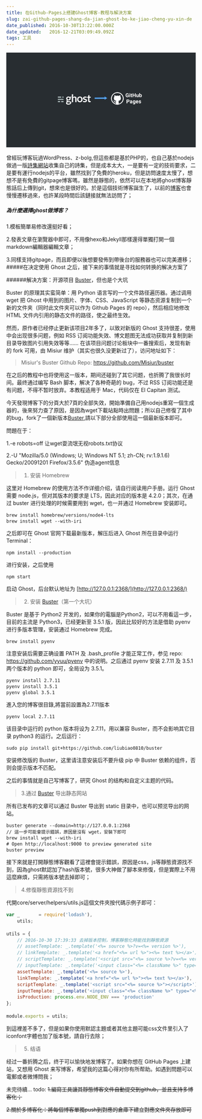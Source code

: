 ```yaml
---
title: 在Github-Pages上搭建Ghost博客-教程与解決方案
slug: zai-github-pages-shang-da-jian-ghost-bo-ke-jiao-cheng-yu-xin-de
date_published: 2016-10-30T13:22:00.000Z
date_updated:   2016-12-21T03:09:49.092Z
tags: 工具
---
```


![一张图片](/content/images/2016/10/ghost_cover_s.jpg)
   
   曾經玩博客玩過WordPress、z-bolg,但這些都是基於PHP的，也自己基於nodejs做過一版[詩集網站](http://www.huar.love)收集自己的詩集，但是成本太大，一是要有一定的技術要求，二是要有運行nodejs的平台，雖然找到了免費的heroku，但是訪問速度太慢了，想想不是有免費的gitpage博客嗎，雖然是靜態的，依然可以在本地將ghost博客靜態話后上傳到git，想來也是很好的。於是這個技術博客誕生了，以前的[博客](http://fex.onlove.cc)也會慢慢遷移過來，也許某段時間后該鏈接就無法訪問了；

##### 為什麼選擇ghost做博客？


  1.模板簡單易修改還挺好看；

  2.發表文章在瀏覽器中即可，不用像hexo和Jekyll那樣還得單獨打開一個markdown編輯器編輯文章；

  3.同樣支持gitpage，而且即便以後想要發佈到帶後台的服務器也可以完美遷移；
#####在决定使用 Ghost 之后，接下来的事情就是寻找如何转换的解决方案了


######解决方案：开源项目 [Buster](https://github.com/axitkhurana/buster)，但也是个大坑

Buster 的原理其实蛮简单：用 Python 语言写的一个文件路径遍历器。通过调用 wget 把 Ghost 中用到的图片、字体、CSS、JavaScript 等静态资源复制到一个新的文件夹（同时此文件夹可以作为 Github Pages 的 repo），然后相应地修改 HTML 文件内引用的静态文件的路径，使之最终生效。

然而，原作者已经停止更新该项目2年多了，以致对新版的 Ghost 支持很差，使用中会出现很多问题，例如 RSS 订阅功能失效、博文题图无法成功获取并复制到新目录导致图片引用失效等等…… 在该项目问题讨论板块中一番搜索后，发现有新的 fork 可用，由 Misiur 维护（其实也很久没更新过了），访问地址如下：

>Misiur's Buster Github Repo: https://github.com/Misiur/buster

在之后的教程中也将使用这一版本，期间还碰到了其它问题，也折腾了我很长时间。最终通过编写 Bash 脚本，解决了各种奇葩的 bug，不过 RSS 订阅功能还是有问题，不得不暂时放弃。本教程适用于 Mac，代码仅在 El Capitan 测试。

今天發現博客下的分頁大於7頁的全部失效，開始準備自己用nodejs重寫一個生成器的，後來努力查了原因，是因為wget下載站點時出問題；所以自己修復了其中的bug，fork了一個新版本[Buster](https://github.com/liubiao0810/buster),請以下部分全部使用這一個最新版本即可。

問題在于：

1.-e robots=off 让wget耍流氓无视robots.txt协议 

2.-U "Mozilla/5.0 (Windows; U; Windows NT 5.1; zh-CN; rv:1.9.1.6) Gecko/20091201 Firefox/3.5.6"  伪造agent信息

>1. 安装 Homebrew

这里对 Homebrew 的使用方法不作详细介绍，请自行阅读用户手册。运行 Ghost 需要 node.js，但对其版本的要求是 LTS，因此对应的版本是 4.2.0；其次，在通过 buster 进行处理的时候需要用到 wget，也一并通过 Homebrew 安装即可。
```
brew install homebrew/versions/node4-lts  
brew install wget --with-iri  
```
之后即可在 Ghost 官网下载最新版本，解压后进入 Ghost 所在目录中运行 Terminal：
```
npm install --production  
```
进行安装，之后使用
```
npm start
```
启动 Ghost，后台默认地址为 [http://127.0.0.1:2368/](http://127.0.0.1:2368/)
>2. 安装 [Buster](https://github.com/liubiao0810/buster)（第一个大坑）

Buster 是基于 Python2 开发的，如果你的電腦是Python2，可以不用看這一步，目前的主流是 Python3，已经更新至 3.5.1 版，因此比较好的方法是借助 pyenv 进行多版本管理，安装通过 Homebrew 完成。
```
brew install pyenv  
```
注意安装后需要正确设置 PATH 及 .bash_profile 才能正常工作，参见 repo: https://github.com/yyuu/pyenv 中的说明。之后通过 pyenv 安装 2.7.11 及 3.5.1 两个版本的 python 即可，全局设为 3.5.1。
```
pyenv install 2.7.11  
pyenv install 3.5.1  
pyenv global 3.5.1  
```
進入您的博客很目錄,將當前設置為2.7.11版本
```
pyenv local 2.7.11  
```
该目录中运行的 python 版本将设为 2.7.11，用以兼容 Buster，而不会影响其它目录 python3 的运行。之后运行：
```
sudo pip install git+https://github.com/liubiao0810/buster
```
安装修改版的 Buster，这里请注意安装后不要升级 pip 中 Buster 依赖的组件，否则会提示版本不匹配。

之后的事情就是自己写博客了，研究 Ghost 的结构和自定义主题的代码。
>3.通过 [Buster](https://github.com/liubiao0810/buster) 导出静态网站

所有已发布的文章可以通过 Buster 导出到 static 目录中，也可以预览导出的网站。
```
buster generate --domain=http://127.0.0.1:2368 
// 這一步可能會提示錯誤，原因是沒有 wget，安裝下即可
brew install wget --with-iri
# Open http://localhost:9000 to preview generated site
buster preview 
```
接下來就是打開靜態博客觀看了這裡會提示錯誤，原因是css，js等靜態資源找不到，因為ghost默認加了hash版本號，很多大神做了腳本來修復，但是實際上不用這麼麻煩，只需將版本號去掉即可；
>4.修復靜態資源找不到

代開core/server/helpers/utils.js這個文件夾按代碼示例子即可：
```javascript
var _       = require('lodash'),
    utils;

utils = {
    // 2016-10-30 17:39:33 去掉版本控制，博客靜態化時能找到靜態資源
    // assetTemplate: _.template('<%= source %>?v=<%= version %>'),
    // linkTemplate: _.template('<a href="<%= url %>"><%= text %></a>'),
    // scriptTemplate: _.template('<script src="<%= source %>?v=<%= version %>"></script>'),
    // inputTemplate: _.template('<input class="<%= className %>" type="<%= type %>" name="<%= name %>" <%= extras %> />'),
    assetTemplate: _.template('<%= source %>'),
    linkTemplate: _.template('<a href="<%= url %>"><%= text %></a>'),
    scriptTemplate: _.template('<script src="<%= source %>"></script>'),
    inputTemplate: _.template('<input class="<%= className %>" type="<%= type %>" name="<%= name %>" <%= extras %> />'),
    isProduction: process.env.NODE_ENV === 'production'
};

module.exports = utils;
```
到這裡差不多了，但是如果你使用默認主題或者其他主題可能css文件里引入了iconfont字體也加了版本號，請自行去除；
>5. 结语

经过一番折腾之后，终于可以愉快地发博客了。如果你想在 GitHub Pages 上建站，又想用 Ghost 来写博客，希望我的这篇心得对你有所帮助。如遇到問題可以電郵或者微博問我；

未完待續...
todo:
   ~~1.編寫工具讓其靜態博客文件自動提交到github，並且支持多博客化；~~

   ~~2.關於多博客化：將每個博客單獨push到對應的倉庫下建立對應文件夾存放即可~~



